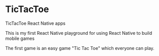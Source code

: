 # TicTacToe
TicTacToe React Native apps

This is my first React Native playground for using React Native to build mobile games

The first game is an easy game "Tic Tac Toe" which everyone can play.
